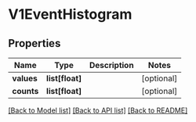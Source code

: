 # V1EventHistogram


## Properties
Name | Type | Description | Notes
------------ | ------------- | ------------- | -------------
**values** | **list[float]** |  | [optional] 
**counts** | **list[float]** |  | [optional] 

[[Back to Model list]](../README.md#documentation-for-models) [[Back to API list]](../README.md#documentation-for-api-endpoints) [[Back to README]](../README.md)


